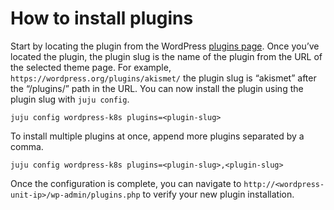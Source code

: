 # How to install plugins

Start by locating the plugin from the WordPress [plugins page](https://wordpress.org/plugins/).
Once you’ve located the plugin, the plugin slug is the name of the plugin from the URL of the
selected theme page. For example, `https://wordpress.org/plugins/akismet/` the plugin slug is
“akismet” after the “/plugins/” path in the URL. You can now install the plugin using the plugin
slug with `juju config`.

```
juju config wordpress-k8s plugins=<plugin-slug>
```

To install multiple plugins at once, append more plugins separated by a comma.

```
juju config wordpress-k8s plugins=<plugin-slug>,<plugin-slug>
```

Once the configuration is complete, you can navigate to `http://<wordpress-unit-ip>/wp-admin/plugins.php` to
verify your new plugin installation.
